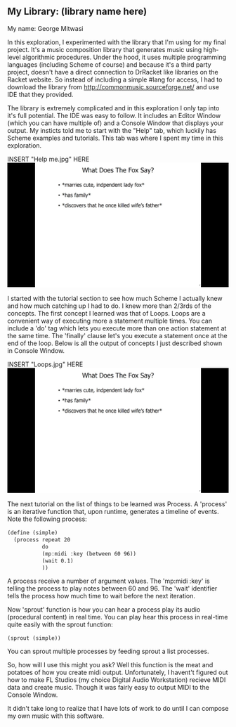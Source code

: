 ## My Library: (library name here)
My name: George Mitwasi

In this exploration, I experimented with the library that I'm using for my final project. It's a music composition library that generates music using high-level algorithmic procedures. Under the hood, it uses multiple programming languages (including Scheme of course) and because it's a third party project, doesn't have a direct connection to DrRacket like libraries on the Racket website. So instead of including a simple #lang for access, I had to download the library from http://commonmusic.sourceforge.net/ and use IDE that they provided.

The library is extremely complicated and in this exploration I only tap into it's full potential. The IDE was easy to follow. It includes an Editor Window (which you can have multiple of) and a Console Window that displays your output. My insticts told me to start with the "Help" tab, which luckily has Scheme examples and tutorials. This tab was where I spent my time in this exploration.

INSERT "Help me.jpg" HERE
![Slide1](https://raw.githubusercontent.com/georgemitwasi/FP1/master/Slide1.jpg)

I started with the tutorial section to see how much Scheme I actually knew and how much catching up I had to do. I knew more than 2/3rds of the concepts. The first concept I learned was that of Loops. Loops are a convenient way of executing more a statement multiple times. You can include a 'do' tag which lets you execute more than one action statement at the same time. The 'finally' clause let's you execute a statement once at the end of the loop. Below is all the output of concepts I just described shown in Console Window. 

INSERT "Loops.jpg" HERE
![Slide1](https://raw.githubusercontent.com/georgemitwasi/FP1/master/Slide1.jpg)

The next tutorial on the list of things to be learned was Process. A 'process' is an iterative function that, upon runtime, generates a timeline of events. Note the following process:
```
(define (simple)
  (process repeat 20
           do
           (mp:midi :key (between 60 96))
           (wait 0.1)
           ))
```
A process receive a number of argument values. The 'mp:midi :key' is telling the process to play notes between 60 and 96. The 'wait' identifier tells the process how much time to wait before the next iteration. 

Now 'sprout' function is how you can hear a process play its audio (procedural content) in real time. You can play hear this process in real-time quite easily with the sprout function:
```
(sprout (simple))
```
You can sprout multiple processes by feeding sprout a list processes.

So, how will I use this might you ask? Well this function is the meat and potatoes of how you create midi output. Unfortunately, I havent't figured out how to make FL Studios (my choice Digital Audio Workstation) recieve MIDI data and create music. Though it was fairly easy to output MIDI to the Console Window.

It didn't take long to realize that I have lots of work to do until I can compose my own music with this software.
